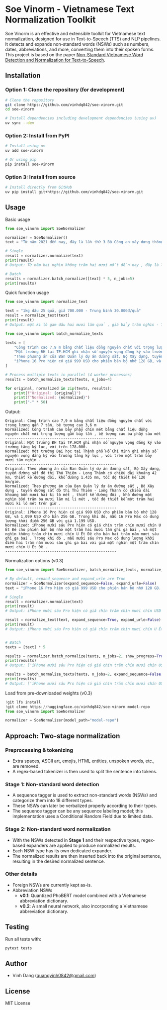 # Soe Vinorm - Vietnamese Text Normalization Toolkit

Soe Vinorm is an effective and extensible toolkit for Vietnamese text normalization, designed for use in Text-to-Speech (TTS) and NLP pipelines. It detects and expands non-standard words (NSWs) such as numbers, dates, abbreviations, and more, converting them into their spoken forms. This project is based on the paper [Non-Standard Vietnamese Word Detection and Normalization for Text-to-Speech](https://arxiv.org/abs/2209.02971).

## Installation

### Option 1: Clone the repository (for development)
```bash
# Clone the repository
git clone https://github.com/vinhdq842/soe-vinorm.git
cd soe-vinorm

# Install dependencies including development dependencies (using uv)
uv sync --dev
```

### Option 2: Install from PyPI
```bash
# Install using uv
uv add soe-vinorm

# Or using pip
pip install soe-vinorm
```

### Option 3: Install from source
```bash
# Install directly from GitHub
uv pip install git+https://github.com/vinhdq842/soe-vinorm.git
```

## Usage

Basic usage

```python
from soe_vinorm import SoeNormalizer

normalizer = SoeNormalizer()
text = "Từ năm 2021 đến nay, đây là lần thứ 3 Bộ Công an xây dựng thông tư để quy định liên quan đến mẫu hộ chiếu, giấy thông hành."

# Single
result = normalizer.normalize(text)
print(result)
# Output: Từ năm hai nghìn không trăm hai mươi mốt đến nay , đây là lần thứ ba Bộ Công an xây dựng thông tư để quy định liên quan đến mẫu hộ chiếu , giấy thông hành .

# Batch
results = normalizer.batch_normalize([text] * 5, n_jobs=5)
print(results)
```

Quick function usage

```python
from soe_vinorm import normalize_text

text = "1kg dâu 25 quả, giá 700.000 - Trung bình 30.000đ/quả"
result = normalize_text(text)
print(result)
# Output: một ki lô gam dâu hai mươi lăm quả , giá bảy trăm nghìn - Trung bình ba mươi nghìn đồng trên quả
```

```python
from soe_vinorm import batch_normalize_texts

texts = [
    "Công trình cao 7,9 m bằng chất liệu đồng nguyên chất với trọng lượng gần 7 tấn, bệ tượng cao 3,6 m",
    "Một trường ĐH tại TP.HCM ghi nhận số nguyện vọng đăng ký vào trường tăng kỷ lục, với trên 178.000.",
    "Theo phương án của Ban Quản lý dự án đường sắt, Bộ Xây dựng, tuyến đường sắt đô thị Thủ Thiêm - Long Thành có chiều dài khoảng 42 km, thiết kế đường đôi, khổ đường 1.435 mm, tốc độ thiết kế 120 km/giờ.",
    "iPhone 16 Pro hiện có giá 999 USD cho phiên bản bộ nhớ 128 GB, và 1.099 USD cho bản 256 GB. Trong khi đó, mẫu 16 Pro Max có dung lượng khởi điểm 256 GB với giá 1.199 USD.",
]

# Process multiple texts in parallel (4 worker processes)
results = batch_normalize_texts(texts, n_jobs=4)

for original, normalized in zip(texts, results):
    print(f"Original: {original}")
    print(f"Normalized: {normalized}")
    print("-" * 50)
```

Output:
```
Original: Công trình cao 7,9 m bằng chất liệu đồng nguyên chất với trọng lượng gần 7 tấn, bệ tượng cao 3,6 m
Normalized: Công trình cao bảy phẩy chín mét bằng chất liệu đồng nguyên chất với trọng lượng gần bảy tấn , bệ tượng cao ba phẩy sáu mét
--------------------------------------------------
Original: Một trường ĐH tại TP.HCM ghi nhận số nguyện vọng đăng ký vào trường tăng kỷ lục, với trên 178.000.
Normalized: Một trường Đại học tại Thành phố Hồ Chí Minh ghi nhận số nguyện vọng đăng ký vào trường tăng kỷ lục , với trên một trăm bảy mươi tám nghìn .
--------------------------------------------------
Original: Theo phương án của Ban Quản lý dự án đường sắt, Bộ Xây dựng, tuyến đường sắt đô thị Thủ Thiêm - Long Thành có chiều dài khoảng 42 km, thiết kế đường đôi, khổ đường 1.435 mm, tốc độ thiết kế 120 km/giờ.
Normalized: Theo phương án của Ban Quản lý dự án đường sắt , Bộ Xây dựng , tuyến đường sắt đô thị Thủ Thiêm - Long Thành có chiều dài khoảng bốn mươi hai ki lô mét , thiết kế đường đôi , khổ đường một nghìn bốn trăm ba mươi lăm mi li mét , tốc độ thiết kế một trăm hai mươi ki lô mét trên giờ .
--------------------------------------------------
Original: iPhone 16 Pro hiện có giá 999 USD cho phiên bản bộ nhớ 128 GB, và 1.099 USD cho bản 256 GB. Trong khi đó, mẫu 16 Pro Max có dung lượng khởi điểm 256 GB với giá 1.199 USD.
Normalized: iPhone mười sáu Pro hiện có giá chín trăm chín mươi chín U Ét Đê cho phiên bản bộ nhớ một trăm hai mươi tám ghi ga bai , và một nghìn không trăm chín mươi chín U Ét Đê cho bản hai trăm năm mươi sáu ghi ga bai . Trong khi đó , mẫu mười sáu Pro Max có dung lượng khởi điểm hai trăm năm mươi sáu ghi ga bai với giá một nghìn một trăm chín mươi chín U Ét Đê .
--------------------------------------------------
```

Normalization options (v0.3)

```python
from soe_vinorm import SoeNormalizer, batch_normalize_texts, normalize_text

# By default, expand_sequence and expand_urle are True
normalizer = SoeNormalizer(expand_sequence=False, expand_urle=False)
text = "iPhone 16 Pro hiện có giá 999 USD cho phiên bản bộ nhớ 128 GB. Liên hệ example@example.com để mua."

# Single
result = normalizer.normalize(text)
print(result)
# Output: iPhone mười sáu Pro hiện có giá chín trăm chín mươi chín USD cho phiên bản bộ nhớ một trăm hai mươi tám ghi ga bai . Liên hệ example@example.com để mua .

result = normalize_text(text, expand_sequence=True, expand_urle=False)
print(result)
# Output: iPhone mười sáu Pro hiện có giá chín trăm chín mươi chín U Ét Đê cho phiên bản bộ nhớ một trăm hai mươi tám ghi ga bai . Liên hệ example@example.com để mua .


# Batch
texts = [text] * 5

results = normalizer.batch_normalize(texts, n_jobs=2, show_progress=True)
print(results)
# Output: ['iPhone mười sáu Pro hiện có giá chín trăm chín mươi chín USD cho phiên bản bộ nhớ một trăm hai mươi tám ghi ga bai . Liên hệ example@example.com để mua .', ...]

results = batch_normalize_texts(texts, n_jobs=2, expand_sequence=False, expand_urle=True)
print(results)
# Output: ['iPhone mười sáu Pro hiện có giá chín trăm chín mươi chín USD cho phiên bản bộ nhớ một trăm hai mươi tám ghi ga bai . Liên hệ i xam pi le a còng i xam pi le chấm com để mua .', ...]
```

Load from pre-downloaded weights (v0.3)

```python
!git lfs install
!git clone https://huggingface.co/vinhdq842/soe-vinorm model-repo
from soe_vinorm import SoeNormalizer

normalizer = SoeNormalizer(model_path="model-repo")
```

## Approach: Two-stage normalization

### Preprocessing & tokenizing
- Extra spaces, ASCII art, emojis, HTML entities, unspoken words, etc., are removed.
- A regex-based tokenizer is then used to split the sentence into tokens.

### Stage 1: Non-standard word detection
- A sequence tagger is used to extract non-standard words (NSWs) and categorize them into 18 different types.
- These NSWs can later be verbalized properly according to their types.
- The sequence tagger can be any sequence labeling model; this implementation uses a Conditional Random Field due to limited data.

### Stage 2: Non-standard word normalization
- With the NSWs detected in **Stage 1** and their respective types, regex-based expanders are applied to produce normalized results.
- Each NSW type has its own dedicated expander.
- The normalized results are then inserted back into the original sentence, resulting in the desired normalized sentence.

### Other details
- Foreign NSWs are currently kept as-is.
- Abbreviation NSWs
  - **v0.1**: Quantized PhoBERT model combined with a Vietnamese abbreviation dictionary.
  - **v0.2**: A small neural network, also incorporating a Vietnamese abbreviation dictionary.

## Testing
Run all tests with:
```bash
pytest tests
```

## Author
- Vinh Dang (<quangvinh0842@gmail.com>)

## License
MIT License
